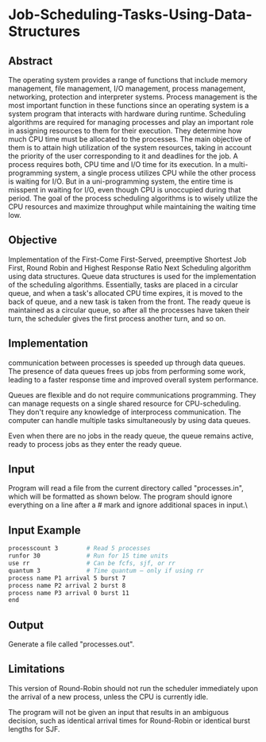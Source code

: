 # Job-Scheduling-Tasks-Using-Data-Structures

## Abstract ##
The operating system provides a range of functions that include memory management, file management, I/O management, process management, networking, protection and interpreter systems. Process management is the most important function in these functions since an operating system is a system program that interacts with hardware during runtime. Scheduling algorithms are required for managing processes and play an important role in assigning resources to them for their execution. They determine how much CPU time must be allocated to the processes. The main objective of them is to attain high utilization of the system resources, taking in account the priority of the user corresponding to it and deadlines for the job. A process requires both, CPU time and I/O time for its execution. In a multi-programming system, a single process utilizes CPU while the other process is waiting for I/O. But in a uni-programming system, the entire time is misspent in waiting for I/O, even though CPU is unoccupied during that period. The goal of the process scheduling algorithms is to wisely utilize the CPU resources and maximize throughput while maintaining the waiting time low. 

## Objective ##
Implementation of the First-Come First-Served, preemptive Shortest Job First, Round Robin and Highest Response Ratio Next Scheduling algorithm using data structures. Queue data structures is used for the implementation of the scheduling algorithms. Essentially, tasks are placed in a circular queue, and when a task's allocated CPU time expires, it is moved to the back of queue, and a new task is taken from the front. The ready queue is maintained as a circular queue, so after all the processes have taken their turn, the scheduler gives the first process another turn, and so on.

## Implementation ##
communication between processes is speeded up through data queues. The presence of data queues frees up jobs from performing some work, leading to a faster response time and improved overall system performance. 

Queues are flexible and do not require communications programming. They can manage requests on a single shared resource for CPU-scheduling. They don't require any knowledge of interprocess communication. The computer can handle multiple tasks simultaneously by using data queues. 

Even when there are no jobs in the ready queue, the queue remains active, ready to process jobs as they enter the ready queue.

## Input ##
Program will read a file from the current directory called "processes.in", which will be formatted as shown below.
The program should ignore everything on a line after a # mark and ignore additional spaces in input.\

## Input Example ##
```bash
processcount 3        # Read 5 processes
runfor 30             # Run for 15 time units
use rr                # Can be fcfs, sjf, or rr
quantum 3             # Time quantum – only if using rr
process name P1 arrival 5 burst 7
process name P2 arrival 2 burst 8
process name P3 arrival 0 burst 11
end
```

## Output ##
Generate a file called "processes.out".

## Limitations ##
This version of Round-Robin should not run the scheduler immediately upon the arrival of a new process,
unless the CPU is currently idle.

The program will not be given an input that results in an ambiguous decision,
such as identical arrival times for Round-Robin or identical burst lengths for SJF.


